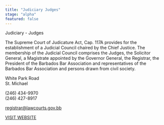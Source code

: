 ```yaml
---
title: "Judiciary Judges"
stage: "alpha"
featured: false
---
```


Judiciary - Judges

The Supreme Court of Judicature Act, Cap. 117A provides for the establishment of a Judicial Council chaired by the Chief Justice. The membership of the Judicial Council comprises the Judges, the Solicitor General, a Magistrate appointed by the Governor General, the Registrar, the President of the Barbados Bar Association and representatives of the Barbados Bar Association and persons drawn from civil society.

White Park Road  
St. Michael

(246) 434-9970  
(246) 427-8917

registrar@lawcourts.gov.bb

[VISIT WEBSITE](http://www.barbadoslawcourts.gov.bb/)